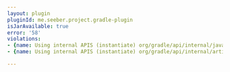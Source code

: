 ```yaml
---
layout: plugin
pluginId: me.seeber.project.gradle-plugin
isJarAvailable: true
error: '58'
violations:
- {name: Using internal APIS (instantiate) org/gradle/api/internal/java/JavaLibrary}
- {name: Using internal APIS (instantiate) org/gradle/api/internal/artifacts/publish/DefaultPublishArtifact}

---
```

